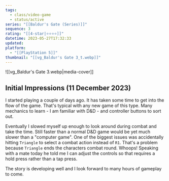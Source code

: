 ```yaml
---
tags:
  - class/video-game
  - status/active
series: "[[Baldur's Gate (Series)]]"
sequence: 3
rating: "[[4-star|⭐️⭐️⭐️⭐️]]"
datetime: 2023-05-27T17:32:33
updated: 
platform:
  - "[[PlayStation 5]]"
thumbnail: "[[vg_Baldur's Gate 3_t.webp]]"
---
```

![[vg_Baldur's Gate 3.webp|media-cover]]
## Initial Impressions (11 December 2023)
I started playing a couple of days ago. It has taken some time to get into the flow of the game. That's typical with any new game of this type. Many mechanics to learn - I am familiar with D&D - and controller buttons to sort out.

Eventually I slowed myself up enough to look around during combat and take the time. Still faster than a normal D&D game would be yet much slower than a "computer game". One of the biggest issues was accidentally hitting `Triangle` to select a combat action instead of `R1`. That's a problem because `Triangle` ends the characters combat round. Whoops! Speaking with a mate today he told me I can adjust the controls so that requires a hold press rather than a tap press.

The story is developing well and I look forward to many hours of gameplay to come.